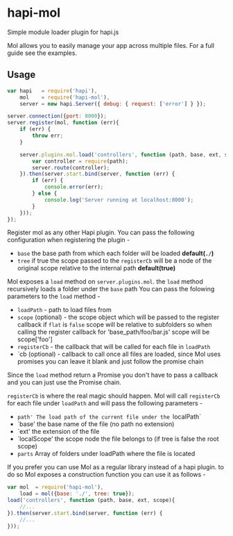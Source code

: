 # hapi-mol

Simple module loader plugin for hapi.js

Mol allows you to easily manage your app across multiple files.
For a full guide see the examples.

## Usage
```javascript
var hapi   = require('hapi'),
	mol    = require('hapi-mol'),
	server = new hapi.Server({ debug: { request: ['error'] } });

server.connection({port: 8000});
server.register(mol, function (err){
	if (err) {
		throw err;
	}

	server.plugins.mol.load('controllers', function (path, base, ext, scope){
		var controller = require(path);
		server.route(controller);
	}).then(server.start.bind(server, function (err) {
		if (err) {
			console.error(err);
		} else {
			console.log('Server running at localhost:8000');
		}
	}));
});
```
Register mol as any other Hapi plugin.
You can pass the following configuration when registering the plugin -
- `base`  the base path from which each folder will be loaded  __default(`./`)__
- `tree` if true the scope passed to the `registerCb` will be a node of the original scope relative to the internal path __default(true)__

Mol exposes a `load` method on `server.plugins.mol`.
the `load` method recursively loads a folder under the `base` path
You can pass the folowing parameters to the `load` method -
- `loadPath`  - path to load files from
- `scope` (optional) - the scope object which will be passed to the register callback if `flat` is `false` scope will be relative to subfolders so when calling the register callback for 'base_path/foo/bar.js' scope will be scope['foo']
- `registerCb`  - the callback that will be called for each file in `loadPath`
- `cb  (optional) - callback to call once all files are loaded, since Mol uses promises you can leave it blank and just follow the promise chain

Since the `load` method return a Promise you don't have to pass a callback and you can just use the Promise chain.


`registerCb` is where the real magic should happen.
Mol will call `registerCb` for each file under `loadPath` and will pass the following parameters -
- `path' The load path of the current file under the `localPath`
- `base' the base name of the file (no path no extension)
- `ext' the extension of the file
- `localScope' the scope node the file belongs to (if tree is false the root scope)
- `parts` Array of folders under loadPath where the file is located


If you prefer you can use Mol as a regular library instead of a hapi plugin.
to do so Mol exposes a construction function you can use it as follows -
```javascript
var mol  = require('hapi-mol'),
	load = mol({base: './', tree: true});
load('controllers', function (path, base, ext, scope){
	//...
}).then(server.start.bind(server, function (err) {
	//...
}));

```